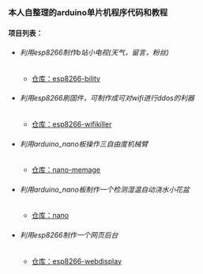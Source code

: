 ### 本人自整理的arduino单片机程序代码和教程

#### 项目列表：

* ###### 利用esp8266制作b站小电视(天气，留言，粉丝) 

  * [仓库：esp8266-bilitv](https://github.com/linxinloningg/arduino_chip_core/tree/main/esp8266-bilitv)

* ###### 利用esp8266刷固件，可制作成可对wifi进行ddos的利器

  * [仓库：esp8266-wifikiller](https://github.com/linxinloningg/arduino_chip_core/tree/main/esp8266-wifikiller)

* ###### 利用arduino_nano板操作三自由度机械臂

  * [仓库：nano-memage](https://github.com/linxinloningg/arduino_chip_core/tree/main/nano-memage)

* ###### 利用arduino_nano板制作一个检测湿温自动浇水小花盆

  * [仓库：nano](https://github.com/linxinloningg/arduino_chip_core/tree/main/nano)
  
* ###### 利用esp8266制作一个网页后台

  * [仓库：esp8266-webdisplay](https://github.com/linxinloningg/arduino_chip_core/tree/main/esp8266-webdisplay)